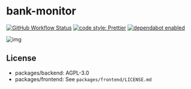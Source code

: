 # bank-monitor

[![GitHub Workflow Status](https://img.shields.io/github/workflow/status/nzws/bank-monitor/Node%20CI?style=for-the-badge)](https://github.com/nzws/bank-monitor/actions)
[![code style: Prettier](https://img.shields.io/badge/code_style-prettier-ff69b4.svg?style=for-the-badge&logo=prettier)](https://prettier.io/)
[![dependabot enabled](https://img.shields.io/badge/dependabot-enabled-0366D6.svg?style=for-the-badge&logo=dependabot)](https://github.com/nzws/bank-monitor/pulls?utf8=%E2%9C%93&q=is%3Apr+label%3Adependencies+)

![img](https://assets-don.nzws.me/system/media_attachments/files/000/391/636/original/4c91a461a4480f40.png?1584517971)

## License

- packages/backend: AGPL-3.0
- packages/frontend: See `packages/frontend/LICENSE.md`
